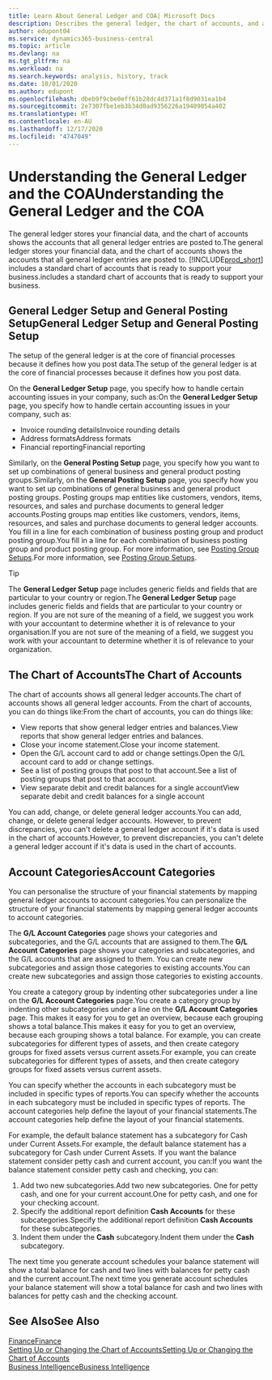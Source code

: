 ```yaml
---
title: Learn About General Ledger and COA| Microsoft Docs
description: Describes the general ledger, the chart of accounts, and account categories.
author: edupont04
ms.service: dynamics365-business-central
ms.topic: article
ms.devlang: na
ms.tgt_pltfrm: na
ms.workload: na
ms.search.keywords: analysis, history, track
ms.date: 10/01/2020
ms.author: edupont
ms.openlocfilehash: dbeb9f9cbe0eff61b28dc4d371a1f8d9031ea1b4
ms.sourcegitcommit: 2e7307fbe1eb3b34d0ad9356226a19409054a402
ms.translationtype: HT
ms.contentlocale: en-AU
ms.lasthandoff: 12/17/2020
ms.locfileid: "4747049"
---
```

# <a name="understanding-the-general-ledger-and-the-coa"></a><span data-ttu-id="e7f20-103">Understanding the General Ledger and the COA</span><span class="sxs-lookup"><span data-stu-id="e7f20-103">Understanding the General Ledger and the COA</span></span>

<span data-ttu-id="e7f20-104">The general ledger stores your financial data, and the chart of accounts shows the accounts that all general ledger entries are posted to.</span><span class="sxs-lookup"><span data-stu-id="e7f20-104">The general ledger stores your financial data, and the chart of accounts shows the accounts that all general ledger entries are posted to.</span></span> [!INCLUDE[prod_short](includes/prod_short.md)] <span data-ttu-id="e7f20-105">includes a standard chart of accounts that is ready to support your business.</span><span class="sxs-lookup"><span data-stu-id="e7f20-105">includes a standard chart of accounts that is ready to support your business.</span></span>

## <a name="general-ledger-setup-and-general-posting-setup"></a><span data-ttu-id="e7f20-106">General Ledger Setup and General Posting Setup</span><span class="sxs-lookup"><span data-stu-id="e7f20-106">General Ledger Setup and General Posting Setup</span></span>

<span data-ttu-id="e7f20-107">The setup of the general ledger is at the core of financial processes because it defines how you post data.</span><span class="sxs-lookup"><span data-stu-id="e7f20-107">The setup of the general ledger is at the core of financial processes because it defines how you post data.</span></span>  

<span data-ttu-id="e7f20-108">On the **General Ledger Setup** page, you specify how to handle certain accounting issues in your company, such as:</span><span class="sxs-lookup"><span data-stu-id="e7f20-108">On the **General Ledger Setup** page, you specify how to handle certain accounting issues in your company, such as:</span></span>  

* <span data-ttu-id="e7f20-109">Invoice rounding details</span><span class="sxs-lookup"><span data-stu-id="e7f20-109">Invoice rounding details</span></span>  
* <span data-ttu-id="e7f20-110">Address formats</span><span class="sxs-lookup"><span data-stu-id="e7f20-110">Address formats</span></span>  
* <span data-ttu-id="e7f20-111">Financial reporting</span><span class="sxs-lookup"><span data-stu-id="e7f20-111">Financial reporting</span></span>  

<span data-ttu-id="e7f20-112">Similarly, on the **General Posting Setup** page, you specify how you want to set up combinations of general business and general product posting groups.</span><span class="sxs-lookup"><span data-stu-id="e7f20-112">Similarly, on the **General Posting Setup** page, you specify how you want to set up combinations of general business and general product posting groups.</span></span> <span data-ttu-id="e7f20-113">Posting groups map entities like customers, vendors, items, resources, and sales and purchase documents to general ledger accounts.</span><span class="sxs-lookup"><span data-stu-id="e7f20-113">Posting groups map entities like customers, vendors, items, resources, and sales and purchase documents to general ledger accounts.</span></span> <span data-ttu-id="e7f20-114">You fill in a line for each combination of business posting group and product posting group.</span><span class="sxs-lookup"><span data-stu-id="e7f20-114">You fill in a line for each combination of business posting group and product posting group.</span></span> <span data-ttu-id="e7f20-115">For more information, see [Posting Group Setups](finance-posting-groups.md).</span><span class="sxs-lookup"><span data-stu-id="e7f20-115">For more information, see [Posting Group Setups](finance-posting-groups.md).</span></span>  

> [!TIP]
> <span data-ttu-id="e7f20-116">The **General Ledger Setup** page includes generic fields and fields that are particular to your country or region.</span><span class="sxs-lookup"><span data-stu-id="e7f20-116">The **General Ledger Setup** page includes generic fields and fields that are particular to your country or region.</span></span> <span data-ttu-id="e7f20-117">If you are not sure of the meaning of a field, we suggest you work with your accountant to determine whether it is of relevance to your organisation.</span><span class="sxs-lookup"><span data-stu-id="e7f20-117">If you are not sure of the meaning of a field, we suggest you work with your accountant to determine whether it is of relevance to your organization.</span></span>  

## <a name="the-chart-of-accounts"></a><span data-ttu-id="e7f20-118">The Chart of Accounts</span><span class="sxs-lookup"><span data-stu-id="e7f20-118">The Chart of Accounts</span></span>

<span data-ttu-id="e7f20-119">The chart of accounts shows all general ledger accounts.</span><span class="sxs-lookup"><span data-stu-id="e7f20-119">The chart of accounts shows all general ledger accounts.</span></span> <span data-ttu-id="e7f20-120">From the chart of accounts, you can do things like:</span><span class="sxs-lookup"><span data-stu-id="e7f20-120">From the chart of accounts, you can do things like:</span></span>  

* <span data-ttu-id="e7f20-121">View reports that show general ledger entries and balances.</span><span class="sxs-lookup"><span data-stu-id="e7f20-121">View reports that show general ledger entries and balances.</span></span>  
* <span data-ttu-id="e7f20-122">Close your income statement.</span><span class="sxs-lookup"><span data-stu-id="e7f20-122">Close your income statement.</span></span>  
* <span data-ttu-id="e7f20-123">Open the G/L account card to add or change settings.</span><span class="sxs-lookup"><span data-stu-id="e7f20-123">Open the G/L account card to add or change settings.</span></span>  
* <span data-ttu-id="e7f20-124">See a list of posting groups that post to that account.</span><span class="sxs-lookup"><span data-stu-id="e7f20-124">See a list of posting groups that post to that account.</span></span>
* <span data-ttu-id="e7f20-125">View separate debit and credit balances for a single account</span><span class="sxs-lookup"><span data-stu-id="e7f20-125">View separate debit and credit balances for a single account</span></span>  

<span data-ttu-id="e7f20-126">You can add, change, or delete general ledger accounts.</span><span class="sxs-lookup"><span data-stu-id="e7f20-126">You can add, change, or delete general ledger accounts.</span></span> <span data-ttu-id="e7f20-127">However, to prevent discrepancies, you can't delete a general ledger account if it's data is used in the chart of accounts.</span><span class="sxs-lookup"><span data-stu-id="e7f20-127">However, to prevent discrepancies, you can't delete a general ledger account if it's data is used in the chart of accounts.</span></span>  

## <a name="account-categories"></a><span data-ttu-id="e7f20-128">Account Categories</span><span class="sxs-lookup"><span data-stu-id="e7f20-128">Account Categories</span></span>

<span data-ttu-id="e7f20-129">You can personalise the structure of your financial statements by mapping general ledger accounts to account categories.</span><span class="sxs-lookup"><span data-stu-id="e7f20-129">You can personalize the structure of your financial statements by mapping general ledger accounts to account categories.</span></span>  

<span data-ttu-id="e7f20-130">The **G/L Account Categories** page shows your categories and subcategories, and the G/L accounts that are assigned to them.</span><span class="sxs-lookup"><span data-stu-id="e7f20-130">The **G/L Account Categories** page shows your categories and subcategories, and the G/L accounts that are assigned to them.</span></span> <span data-ttu-id="e7f20-131">You can create new subcategories and assign those categories to existing accounts.</span><span class="sxs-lookup"><span data-stu-id="e7f20-131">You can create new subcategories and assign those categories to existing accounts.</span></span>  

<span data-ttu-id="e7f20-132">You create a category group by indenting other subcategories under a line on the **G/L Account Categories** page.</span><span class="sxs-lookup"><span data-stu-id="e7f20-132">You create a category group by indenting other subcategories under a line on the **G/L Account Categories** page.</span></span> <span data-ttu-id="e7f20-133">This makes it easy for you to get an overview, because each grouping shows a total balance.</span><span class="sxs-lookup"><span data-stu-id="e7f20-133">This makes it easy for you to get an overview, because each grouping shows a total balance.</span></span> <span data-ttu-id="e7f20-134">For example, you can create subcategories for different types of assets, and then create category groups for fixed assets versus current assets.</span><span class="sxs-lookup"><span data-stu-id="e7f20-134">For example, you can create subcategories for different types of assets, and then create category groups for fixed assets versus current assets.</span></span>  

<span data-ttu-id="e7f20-135">You can specify whether the accounts in each subcategory must be included in specific types of reports.</span><span class="sxs-lookup"><span data-stu-id="e7f20-135">You can specify whether the accounts in each subcategory must be included in specific types of reports.</span></span> <span data-ttu-id="e7f20-136">The account categories help define the layout of your financial statements.</span><span class="sxs-lookup"><span data-stu-id="e7f20-136">The account categories help define the layout of your financial statements.</span></span>  

<span data-ttu-id="e7f20-137">For example, the default balance statement has a subcategory for Cash under Current Assets.</span><span class="sxs-lookup"><span data-stu-id="e7f20-137">For example, the default balance statement has a subcategory for Cash under Current Assets.</span></span> <span data-ttu-id="e7f20-138">If you want the balance statement consider petty cash and current account, you can:</span><span class="sxs-lookup"><span data-stu-id="e7f20-138">If you want the balance statement consider petty cash and checking, you can:</span></span>  

1. <span data-ttu-id="e7f20-139">Add two new subcategories.</span><span class="sxs-lookup"><span data-stu-id="e7f20-139">Add two new subcategories.</span></span> <span data-ttu-id="e7f20-140">One for petty cash, and one for your current account.</span><span class="sxs-lookup"><span data-stu-id="e7f20-140">One for petty cash, and one for your checking account.</span></span>  
2. <span data-ttu-id="e7f20-141">Specify the additional report definition **Cash Accounts** for these subcategories.</span><span class="sxs-lookup"><span data-stu-id="e7f20-141">Specify the additional report definition **Cash Accounts** for these subcategories.</span></span>  
3. <span data-ttu-id="e7f20-142">Indent them under the **Cash** subcategory.</span><span class="sxs-lookup"><span data-stu-id="e7f20-142">Indent them under the **Cash** subcategory.</span></span>  

<span data-ttu-id="e7f20-143">The next time you generate account schedules your balance statement will show a total balance for cash and two lines with balances for petty cash and the current account.</span><span class="sxs-lookup"><span data-stu-id="e7f20-143">The next time you generate account schedules your balance statement will show a total balance for cash and two lines with balances for petty cash and the checking account.</span></span>  

## <a name="see-also"></a><span data-ttu-id="e7f20-144">See Also</span><span class="sxs-lookup"><span data-stu-id="e7f20-144">See Also</span></span>

[<span data-ttu-id="e7f20-145">Finance</span><span class="sxs-lookup"><span data-stu-id="e7f20-145">Finance</span></span>](finance.md)  
[<span data-ttu-id="e7f20-146">Setting Up or Changing the Chart of Accounts</span><span class="sxs-lookup"><span data-stu-id="e7f20-146">Setting Up or Changing the Chart of Accounts</span></span>](finance-setup-chart-accounts.md)  
[<span data-ttu-id="e7f20-147">Business Intelligence</span><span class="sxs-lookup"><span data-stu-id="e7f20-147">Business Intelligence</span></span>](bi.md)  
